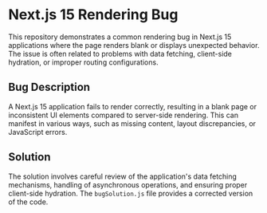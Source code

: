 # Next.js 15 Rendering Bug

This repository demonstrates a common rendering bug in Next.js 15 applications where the page renders blank or displays unexpected behavior. The issue is often related to problems with data fetching, client-side hydration, or improper routing configurations.

## Bug Description

A Next.js 15 application fails to render correctly, resulting in a blank page or inconsistent UI elements compared to server-side rendering.  This can manifest in various ways, such as missing content, layout discrepancies, or JavaScript errors.

## Solution

The solution involves careful review of the application's data fetching mechanisms, handling of asynchronous operations, and ensuring proper client-side hydration. The `bugSolution.js` file provides a corrected version of the code.
